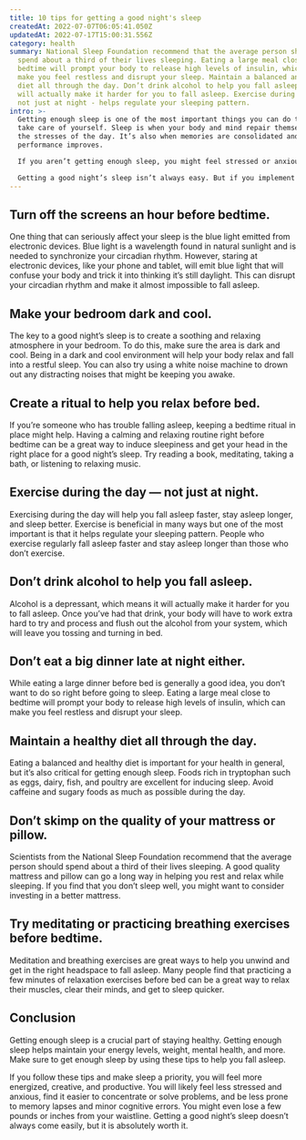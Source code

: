 ```yaml
---
title: 10 tips for getting a good night's sleep
createdAt: 2022-07-07T06:05:41.050Z
updatedAt: 2022-07-17T15:00:31.556Z
category: health
summary: National Sleep Foundation recommend that the average person should
  spend about a third of their lives sleeping. Eating a large meal close to
  bedtime will prompt your body to release high levels of insulin, which can
  make you feel restless and disrupt your sleep. Maintain a balanced and healthy
  diet all through the day. Don’t drink alcohol to help you fall asleep, but it
  will actually make it harder for you to fall asleep. Exercise during the day -
  not just at night - helps regulate your sleeping pattern.
intro: >-
  Getting enough sleep is one of the most important things you can do to
  take care of yourself. Sleep is when your body and mind repair themselves from
  the stresses of the day. It’s also when memories are consolidated and mental
  performance improves. 

  If you aren’t getting enough sleep, you might feel stressed or anxious, find it hard to concentrate or solve problems, and be more prone to memory lapses and minor cognitive errors. Not getting enough sleep can also increase your risk of high blood pressure, diabetes, heart disease, stroke, and obesity. The National Institute of Health reports that adults should get about 7-9 hours of sleep each night for optimum health. 

  Getting a good night’s sleep isn’t always easy. But if you implement these ten tips into your routine you will be on your way to feeling rested and rejuvenated come morning time:
---
```


## Turn off the screens an hour before bedtime.

One thing that can seriously affect your sleep is the blue light emitted from electronic devices. Blue light is a wavelength found in natural sunlight and is needed to synchronize your circadian rhythm. However, staring at electronic devices, like your phone and tablet, will emit blue light that will confuse your body and trick it into thinking it’s still daylight. This can disrupt your circadian rhythm and make it almost impossible to fall asleep.

## Make your bedroom dark and cool.

The key to a good night’s sleep is to create a soothing and relaxing atmosphere in your bedroom. To do this, make sure the area is dark and cool. Being in a dark and cool environment will help your body relax and fall into a restful sleep. You can also try using a white noise machine to drown out any distracting noises that might be keeping you awake.

## Create a ritual to help you relax before bed.

If you’re someone who has trouble falling asleep, keeping a bedtime ritual in place might help. Having a calming and relaxing routine right before bedtime can be a great way to induce sleepiness and get your head in the right place for a good night’s sleep. Try reading a book, meditating, taking a bath, or listening to relaxing music.

## Exercise during the day — not just at night.

Exercising during the day will help you fall asleep faster, stay asleep longer, and sleep better. Exercise is beneficial in many ways but one of the most important is that it helps regulate your sleeping pattern. People who exercise regularly fall asleep faster and stay asleep longer than those who don’t exercise.

## Don’t drink alcohol to help you fall asleep.

Alcohol is a depressant, which means it will actually make it harder for you to fall asleep. Once you’ve had that drink, your body will have to work extra hard to try and process and flush out the alcohol from your system, which will leave you tossing and turning in bed.

## Don’t eat a big dinner late at night either.

While eating a large dinner before bed is generally a good idea, you don’t want to do so right before going to sleep. Eating a large meal close to bedtime will prompt your body to release high levels of insulin, which can make you feel restless and disrupt your sleep.

## Maintain a healthy diet all through the day.

Eating a balanced and healthy diet is important for your health in general, but it’s also critical for getting enough sleep. Foods rich in tryptophan such as eggs, dairy, fish, and poultry are excellent for inducing sleep. Avoid caffeine and sugary foods as much as possible during the day.

## Don’t skimp on the quality of your mattress or pillow.

Scientists from the National Sleep Foundation recommend that the average person should spend about a third of their lives sleeping. A good quality mattress and pillow can go a long way in helping you rest and relax while sleeping. If you find that you don’t sleep well, you might want to consider investing in a better mattress.

## Try meditating or practicing breathing exercises before bedtime.

Meditation and breathing exercises are great ways to help you unwind and get in the right headspace to fall asleep. Many people find that practicing a few minutes of relaxation exercises before bed can be a great way to relax their muscles, clear their minds, and get to sleep quicker.

## Conclusion

Getting enough sleep is a crucial part of staying healthy. Getting enough sleep helps maintain your energy levels, weight, mental health, and more. Make sure to get enough sleep by using these tips to help you fall asleep.

If you follow these tips and make sleep a priority, you will feel more energized, creative, and productive. You will likely feel less stressed and anxious, find it easier to concentrate or solve problems, and be less prone to memory lapses and minor cognitive errors. You might even lose a few pounds or inches from your waistline. Getting a good night’s sleep doesn’t always come easily, but it is absolutely worth it.
